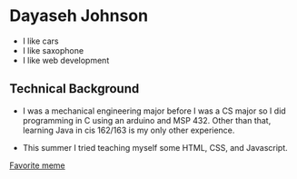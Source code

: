 # Dayaseh Johnson
* I like cars
* I like saxophone
* I like web development
## Technical Background
* I was a mechanical engineering major before I was a CS major so I did programming in C using an arduino and MSP 432. Other than that, learning Java in cis 162/163 is my only other experience.
* <p> This summer I tried teaching myself some HTML, CSS, and Javascript.</p>
[Favorite meme](https://www.google.com/url?sa=i&url=https%3A%2F%2Fwww.buzzfeednews.com%2Farticle%2Flaurenstrapagiel%2Fme-showing-my-mom-a-funny-meme&psig=AOvVaw1DjjE9kqUqmNoMIuzMzVAG&ust=1632587462825000&source=images&cd=vfe&ved=0CAsQjRxqFwoTCKjIpbCEmPMCFQAAAAAdAAAAABAJ) 
